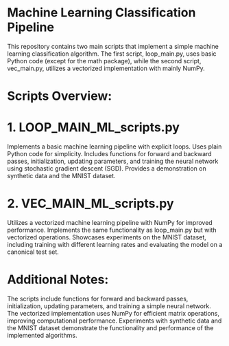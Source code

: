 # Machine Learning Classification Pipeline

This repository contains two main scripts that implement a simple machine learning classification algorithm. The first script, loop_main.py, uses basic Python code (except for the math package), while the second script, vec_main.py, utilizes a vectorized implementation with mainly NumPy.

# Scripts Overview:

# 1. LOOP_MAIN_ML_scripts.py
Implements a basic machine learning pipeline with explicit loops.
Uses plain Python code for simplicity.
Includes functions for forward and backward passes, initialization, updating parameters, and training the neural network using stochastic gradient descent (SGD).
Provides a demonstration on synthetic data and the MNIST dataset.

# 2. VEC_MAIN_ML_scripts.py
Utilizes a vectorized machine learning pipeline with NumPy for improved performance.
Implements the same functionality as loop_main.py but with vectorized operations.
Showcases experiments on the MNIST dataset, including training with different learning rates and evaluating the model on a canonical test set.

# Additional Notes:

The scripts include functions for forward and backward passes, initialization, updating parameters, and training a simple neural network.
The vectorized implementation uses NumPy for efficient matrix operations, improving computational performance.
Experiments with synthetic data and the MNIST dataset demonstrate the functionality and performance of the implemented algorithms.


